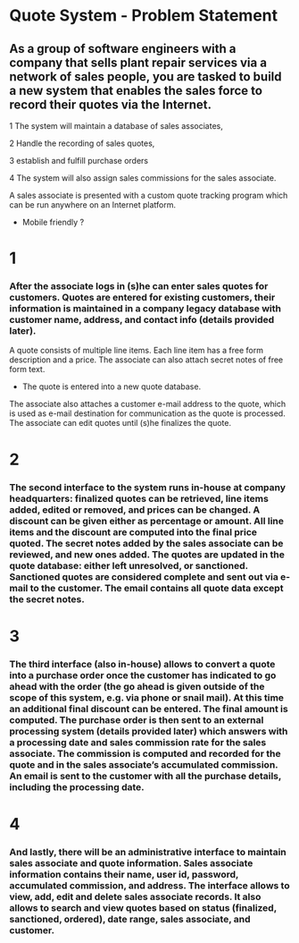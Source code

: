 
# Quote System - Problem Statement

 ## As a group of software engineers with a company that sells plant repair services via a network of sales people, you are tasked to build a new system that enables the sales force to record their quotes via the Internet.

 1 The system will maintain a database of sales associates, 
 
 2 Handle the recording of sales quotes,

 3 establish and fulfill purchase orders
 
 4 The system will also assign sales commissions for the sales associate.

A sales associate is presented with a custom quote tracking program which can be run anywhere on an Internet platform.
* Mobile friendly ?

# 1
 ### After the associate logs in (s)he can enter sales quotes for customers. Quotes are entered for existing customers, their information is maintained in a company legacy database with customer name, address, and contact info (details provided later). 
 
 A quote consists of multiple line items. Each line item has a free form description and a price. The associate can also attach secret notes of free form text. 
 
 * The quote is entered into a new quote database. 
 
 The associate also attaches a customer e-mail address to the quote, which is used as e-mail destination for communication as the quote is processed. The associate can edit quotes until (s)he finalizes the quote.


# 2
### The second interface to the system runs in-house at company headquarters: finalized quotes can be retrieved, line items added, edited or removed, and prices can be changed. A discount can be given either as percentage or amount. All line items and the discount are computed into the final price quoted. The secret notes added by the sales associate can be reviewed, and new ones added. The quotes are updated in the quote database: either left unresolved, or sanctioned. Sanctioned quotes are considered complete and sent out via e-mail to the customer. The email contains all quote data except the secret notes.

# 3
### The third interface (also in-house) allows to convert a quote into a purchase order once the customer has indicated to go ahead with the order (the go ahead is given outside of the scope of this system, e.g. via phone or snail mail). At this time an additional final discount can be entered. The final amount is computed. The purchase order is then sent to an external processing system (details provided later) which answers with a processing date and sales commission rate for the sales associate. The commission is computed and recorded for the quote and in the sales associate’s accumulated commission. An email is sent to the customer with all the purchase details, including the processing date.

# 4
### And lastly, there will be an administrative interface to maintain sales associate and quote information. Sales associate information contains their name, user id, password, accumulated commission, and address. The interface allows to view, add, edit and delete sales associate records. It also allows to search and view quotes based on status (finalized, sanctioned, ordered), date range, sales associate, and customer.
